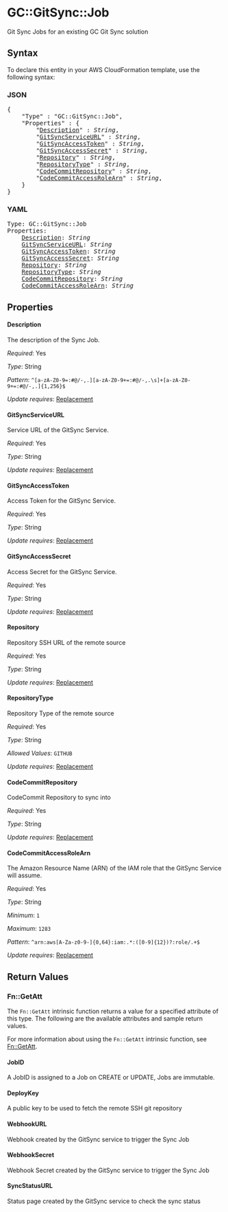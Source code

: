 # GC::GitSync::Job

Git Sync Jobs for an existing GC Git Sync solution

## Syntax

To declare this entity in your AWS CloudFormation template, use the following syntax:

### JSON

<pre>
{
    "Type" : "GC::GitSync::Job",
    "Properties" : {
        "<a href="#description" title="Description">Description</a>" : <i>String</i>,
        "<a href="#gitsyncserviceurl" title="GitSyncServiceURL">GitSyncServiceURL</a>" : <i>String</i>,
        "<a href="#gitsyncaccesstoken" title="GitSyncAccessToken">GitSyncAccessToken</a>" : <i>String</i>,
        "<a href="#gitsyncaccesssecret" title="GitSyncAccessSecret">GitSyncAccessSecret</a>" : <i>String</i>,
        "<a href="#repository" title="Repository">Repository</a>" : <i>String</i>,
        "<a href="#repositorytype" title="RepositoryType">RepositoryType</a>" : <i>String</i>,
        "<a href="#codecommitrepository" title="CodeCommitRepository">CodeCommitRepository</a>" : <i>String</i>,
        "<a href="#codecommitaccessrolearn" title="CodeCommitAccessRoleArn">CodeCommitAccessRoleArn</a>" : <i>String</i>,
    }
}
</pre>

### YAML

<pre>
Type: GC::GitSync::Job
Properties:
    <a href="#description" title="Description">Description</a>: <i>String</i>
    <a href="#gitsyncserviceurl" title="GitSyncServiceURL">GitSyncServiceURL</a>: <i>String</i>
    <a href="#gitsyncaccesstoken" title="GitSyncAccessToken">GitSyncAccessToken</a>: <i>String</i>
    <a href="#gitsyncaccesssecret" title="GitSyncAccessSecret">GitSyncAccessSecret</a>: <i>String</i>
    <a href="#repository" title="Repository">Repository</a>: <i>String</i>
    <a href="#repositorytype" title="RepositoryType">RepositoryType</a>: <i>String</i>
    <a href="#codecommitrepository" title="CodeCommitRepository">CodeCommitRepository</a>: <i>String</i>
    <a href="#codecommitaccessrolearn" title="CodeCommitAccessRoleArn">CodeCommitAccessRoleArn</a>: <i>String</i>
</pre>

## Properties

#### Description

The description of the Sync Job.

_Required_: Yes

_Type_: String

_Pattern_: <code>^[a-zA-Z0-9=:#@/\-,.][a-zA-Z0-9+=:#@/\-,.\s]+[a-zA-Z0-9+=:#@/\-,.]{1,256}$</code>

_Update requires_: [Replacement](https://docs.aws.amazon.com/AWSCloudFormation/latest/UserGuide/using-cfn-updating-stacks-update-behaviors.html#update-replacement)

#### GitSyncServiceURL

Service URL of the GitSync Service.

_Required_: Yes

_Type_: String

_Update requires_: [Replacement](https://docs.aws.amazon.com/AWSCloudFormation/latest/UserGuide/using-cfn-updating-stacks-update-behaviors.html#update-replacement)

#### GitSyncAccessToken

Access Token for the GitSync Service.

_Required_: Yes

_Type_: String

_Update requires_: [Replacement](https://docs.aws.amazon.com/AWSCloudFormation/latest/UserGuide/using-cfn-updating-stacks-update-behaviors.html#update-replacement)

#### GitSyncAccessSecret

Access Secret for the GitSync Service.

_Required_: Yes

_Type_: String

_Update requires_: [Replacement](https://docs.aws.amazon.com/AWSCloudFormation/latest/UserGuide/using-cfn-updating-stacks-update-behaviors.html#update-replacement)

#### Repository

Repository SSH URL of the remote source

_Required_: Yes

_Type_: String

_Update requires_: [Replacement](https://docs.aws.amazon.com/AWSCloudFormation/latest/UserGuide/using-cfn-updating-stacks-update-behaviors.html#update-replacement)

#### RepositoryType

Repository Type of the remote source

_Required_: Yes

_Type_: String

_Allowed Values_: <code>GITHUB</code>

_Update requires_: [Replacement](https://docs.aws.amazon.com/AWSCloudFormation/latest/UserGuide/using-cfn-updating-stacks-update-behaviors.html#update-replacement)

#### CodeCommitRepository

CodeCommit Repository to sync into

_Required_: Yes

_Type_: String

_Update requires_: [Replacement](https://docs.aws.amazon.com/AWSCloudFormation/latest/UserGuide/using-cfn-updating-stacks-update-behaviors.html#update-replacement)

#### CodeCommitAccessRoleArn

The Amazon Resource Name (ARN) of the IAM role that the GitSync Service will assume.

_Required_: Yes

_Type_: String

_Minimum_: <code>1</code>

_Maximum_: <code>1283</code>

_Pattern_: <code>^arn:aws[A-Za-z0-9-]{0,64}:iam:.*:([0-9]{12})?:role/.+$</code>

_Update requires_: [Replacement](https://docs.aws.amazon.com/AWSCloudFormation/latest/UserGuide/using-cfn-updating-stacks-update-behaviors.html#update-replacement)

## Return Values

### Fn::GetAtt

The `Fn::GetAtt` intrinsic function returns a value for a specified attribute of this type. The following are the available attributes and sample return values.

For more information about using the `Fn::GetAtt` intrinsic function, see [Fn::GetAtt](https://docs.aws.amazon.com/AWSCloudFormation/latest/UserGuide/intrinsic-function-reference-getatt.html).

#### JobID

A JobID is assigned to a Job on CREATE or UPDATE, Jobs are immutable.

#### DeployKey

A public key to be used to fetch the remote SSH git repository

#### WebhookURL

Webhook created by the GitSync service to trigger the Sync Job

#### WebhookSecret

Webhook Secret created by the GitSync service to trigger the Sync Job

#### SyncStatusURL

Status page created by the GitSync service to check the sync status

